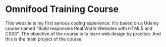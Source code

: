 # Omnifood Training Course
This website is my first serious coding experience. It's based on a Udemy course named "Build responsive Real World Websites with HTML5 and CSS3". The objective of the course is to learn web design by practice. And this is the main project of the course.
